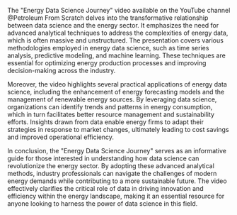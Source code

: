 The "Energy Data Science Journey" video available on the YouTube channel @Petroleum From Scratch delves into the transformative relationship between data science and the energy sector. It emphasizes the need for advanced analytical techniques to address the complexities of energy data, which is often massive and unstructured. The presentation covers various methodologies employed in energy data science, such as time series analysis, predictive modeling, and machine learning. These techniques are essential for optimizing energy production processes and improving decision-making across the industry.

Moreover, the video highlights several practical applications of energy data science, including the enhancement of energy forecasting models and the management of renewable energy sources. By leveraging data science, organizations can identify trends and patterns in energy consumption, which in turn facilitates better resource management and sustainability efforts. Insights drawn from data enable energy firms to adapt their strategies in response to market changes, ultimately leading to cost savings and improved operational efficiency.

In conclusion, the "Energy Data Science Journey" serves as an informative guide for those interested in understanding how data science can revolutionize the energy sector. By adopting these advanced analytical methods, industry professionals can navigate the challenges of modern energy demands while contributing to a more sustainable future. The video effectively clarifies the critical role of data in driving innovation and efficiency within the energy landscape, making it an essential resource for anyone looking to harness the power of data science in this field.